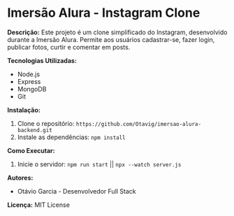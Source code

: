 # Imersão Alura - Instagram Clone

**Descrição:**
Este projeto é um clone simplificado do Instagram, desenvolvido durante a Imersão Alura. Permite aos usuários cadastrar-se, fazer login, publicar fotos, curtir e comentar em posts.

**Tecnologias Utilizadas:**
* Node.js
* Express
* MongoDB
* Git

**Instalação:**
1. Clone o repositório: `https://github.com/Otavig/imersao-alura-backend.git`
2. Instale as dependências: `npm install`

**Como Executar:**
1. Inicie o servidor: `npm run start` || `npx --watch server.js`

**Autores:**
* Otávio Garcia - Desenvolvedor Full Stack


**Licença:**
MIT License
